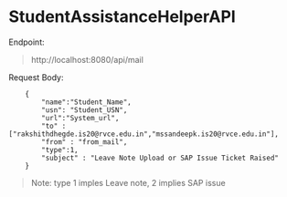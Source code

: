 # StudentAssistanceHelperAPI

Endpoint:

> http://localhost:8080/api/mail

Request Body:

> 

        {
            "name":"Student_Name",
            "usn": "Student_USN",
            "url":"System_url",
            "to" : ["rakshithdhegde.is20@rvce.edu.in","mssandeepk.is20@rvce.edu.in"],
            "from" : "from_mail",
            "type":1,
            "subject" : "Leave Note Upload or SAP Issue Ticket Raised"
        }

> Note: type 1 imples Leave note, 2 implies SAP issue
